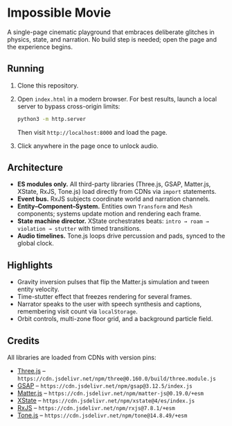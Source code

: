# Impossible Movie


A single-page cinematic playground that embraces deliberate glitches in physics, state, and narration. No build step is needed; open the page and the experience begins.


## Running

1. Clone this repository.

2. Open `index.html` in a modern browser. For best results, launch a local server to bypass cross-origin limits:

   ```bash
   python3 -m http.server
   ```

   Then visit `http://localhost:8000` and load the page.
3. Click anywhere in the page once to unlock audio.

## Architecture

- **ES modules only.** All third-party libraries (Three.js, GSAP, Matter.js, XState, RxJS, Tone.js) load directly from CDNs via `import` statements.
- **Event bus.** RxJS subjects coordinate world and narration channels.
- **Entity–Component–System.** Entities own `Transform` and `Mesh` components; systems update motion and rendering each frame.
- **State machine director.** XState orchestrates beats: `intro → roam → violation → stutter` with timed transitions.
- **Audio timelines.** Tone.js loops drive percussion and pads, synced to the global clock.

## Highlights

- Gravity inversion pulses that flip the Matter.js simulation and tween entity velocity.
- Time-stutter effect that freezes rendering for several frames.
- Narrator speaks to the user with speech synthesis and captions, remembering visit count via `localStorage`.
- Orbit controls, multi-zone floor grid, and a background particle field.

## Credits

All libraries are loaded from CDNs with version pins:

- [Three.js](https://threejs.org/) – `https://cdn.jsdelivr.net/npm/three@0.160.0/build/three.module.js`
- [GSAP](https://greensock.com/gsap/) – `https://cdn.jsdelivr.net/npm/gsap@3.12.5/index.js`
- [Matter.js](https://brm.io/matter-js/) – `https://cdn.jsdelivr.net/npm/matter-js@0.19.0/+esm`
- [XState](https://xstate.js.org/) – `https://cdn.jsdelivr.net/npm/xstate@4/es/index.js`
- [RxJS](https://rxjs.dev/) – `https://cdn.jsdelivr.net/npm/rxjs@7.8.1/+esm`
- [Tone.js](https://tonejs.github.io/) – `https://cdn.jsdelivr.net/npm/tone@14.8.49/+esm`


